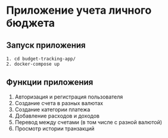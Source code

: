# Приложение учета личного бюджета

## Запуск приложения
```
1. cd budget-tracking-app/
2. docker-compose up
```

## Функции приложения
1. Авторизация и регистрация пользователя
2. Создание счета в разных валютах
3. Создание категории платежа
4. Добавление расходов и доходов
5. Перевод между счетами (в том числе c разной валютой)
6. Просмотр истории транзакций
